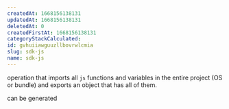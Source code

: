 ```yaml
---
createdAt: 1668156138131
updatedAt: 1668156138131
deletedAt: 0
createdFirstAt: 1668156138131
categoryStackCalculated: 
id: gvhuiiawguuzllbovrwlcmia
slug: sdk-js
name: sdk-js
---
```


operation that imports all `js` functions and variables in the entire project (OS or bundle) and exports an object that has all of them.

can be generated
